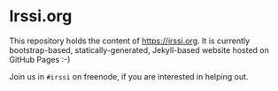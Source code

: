 Irssi.org
=========

This repository holds the content of https://irssi.org. It is currently
bootstrap-based, statically-generated, Jekyll-based website hosted on
GitHub Pages :-)

Join us in `#irssi` on freenode, if you are interested in helping out.
